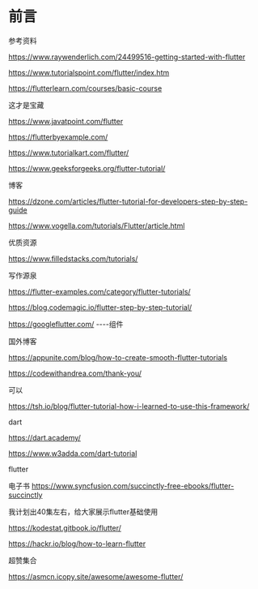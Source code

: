 # 前言



参考资料

https://www.raywenderlich.com/24499516-getting-started-with-flutter

https://www.tutorialspoint.com/flutter/index.htm

https://flutterlearn.com/courses/basic-course

这才是宝藏

https://www.javatpoint.com/flutter



https://flutterbyexample.com/



https://www.tutorialkart.com/flutter/



https://www.geeksforgeeks.org/flutter-tutorial/

博客

https://dzone.com/articles/flutter-tutorial-for-developers-step-by-step-guide

https://www.vogella.com/tutorials/Flutter/article.html



优质资源

https://www.filledstacks.com/tutorials/



写作源泉

https://flutter-examples.com/category/flutter-tutorials/



https://blog.codemagic.io/flutter-step-by-step-tutorial/



https://googleflutter.com/ ----组件



国外博客

https://appunite.com/blog/how-to-create-smooth-flutter-tutorials

https://codewithandrea.com/thank-you/





可以

https://tsh.io/blog/flutter-tutorial-how-i-learned-to-use-this-framework/



dart

https://dart.academy/



https://www.w3adda.com/dart-tutorial





flutter

电子书  https://www.syncfusion.com/succinctly-free-ebooks/flutter-succinctly



我计划出40集左右，给大家展示flutter基础使用

https://kodestat.gitbook.io/flutter/



https://hackr.io/blog/how-to-learn-flutter

超赞集合

https://asmcn.icopy.site/awesome/awesome-flutter/
